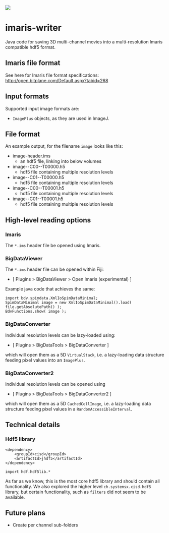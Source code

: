 [![](https://travis-ci.com/tischi/imaris-writer.svg?branch=master)](https://travis-ci.com/tischi/imaris-writer)

# imaris-writer

Java code for saving 3D multi-channel movies into a multi-resolution Imaris compatible hdf5 format. 

## Imaris file format

See here for Imaris file format specifications: 
http://open.bitplane.com/Default.aspx?tabid=268

## Input formats

Supported input image formats are:

- `ImagePlus` objects, as they are used in ImageJ.

## File format

An example output, for the filename `image` looks like this: 

- image-header.ims
    - an hdf5 file, linking into below volumes
- image--C00--T00000.h5
    - hdf5 file containing multiple resolution levels
- image--C01--T00000.h5
    - hdf5 file containing multiple resolution levels
- image--C00--T00001.h5
    - hdf5 file containing multiple resolution levels
- image--C01--T00001.h5
    - hdf5 file containing multiple resolution levels
    

## High-level reading options

### Imaris

The `*.ims` header file be opened using Imaris.

### BigDataViewer
  
The `*.ims` header file can be opened within Fiji:

- [ Plugins > BigDataViewer > Open Imaris (experimental) ]

Example java code that achieves the same:

```
import bdv.spimdata.XmlIoSpimDataMinimal;
SpimDataMinimal image = new XmlIoSpimDataMinimal().load( file.getAbsolutePath() );
BdvFunctions.show( image );
```

### BigDataConverter

Individual resolution levels can be lazy-loaded using:

- [ Plugins > BigDataTools > BigDataConverter ]

which will open them as a 5D `VirtualStack`, i.e. a lazy-loading data structure feeding pixel values into an `ImagePlus`.

### BigDataConverter2

Individual resolution levels can be opened using

- [ Plugins > BigDataTools > BigDataConverter2 ]

which will open them as a 5D `CachedCellImage`, i.e. a lazy-loading data structure feeding pixel values in a `RandomAccessibleInterval`.

## Technical details

### Hdf5 library


```
<dependency>
    <groupId>cisd</groupId>
    <artifactId>jhdf5</artifactId>
</dependency>
```

`import hdf.hdf5lib.*`

As far as we know, this is the most core hdf5 library and should contain all functionality. We also explored the higher level `ch.systemsx.cisd.hdf5` library, but certain functionality, such as `filters` did not seem to be available.

## Future plans

- Create per channel sub-folders


